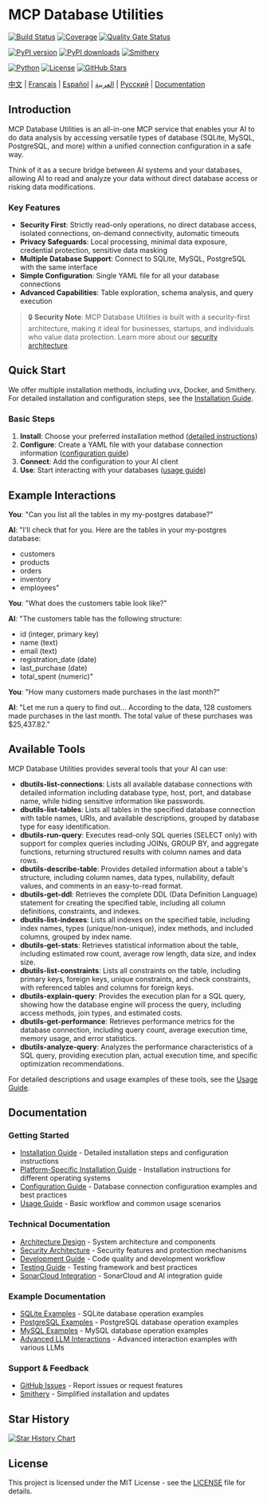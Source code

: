 # MCP Database Utilities

<!-- Project Status Badges -->
[![Build Status](https://img.shields.io/github/workflow/status/donghao1393/mcp-dbutils/Quality%20Assurance?label=tests)](https://github.com/donghao1393/mcp-dbutils/actions)
[![Coverage](https://img.shields.io/endpoint?url=https://gist.githubusercontent.com/donghao1393/bdd0a63ec2a816539ff8c136ceb41e48/raw/coverage.json)](https://github.com/donghao1393/mcp-dbutils/actions)
[![Quality Gate Status](https://sonarcloud.io/api/project_badges/measure?project=donghao1393_mcp-dbutils&metric=alert_status)](https://sonarcloud.io/dashboard?id=donghao1393_mcp-dbutils)

<!-- Version and Installation Badges -->
[![PyPI version](https://img.shields.io/pypi/v/mcp-dbutils)](https://pypi.org/project/mcp-dbutils/)
[![PyPI downloads](https://img.shields.io/pypi/dm/mcp-dbutils)](https://pypi.org/project/mcp-dbutils/)
[![Smithery](https://smithery.ai/badge/@donghao1393/mcp-dbutils)](https://smithery.ai/server/@donghao1393/mcp-dbutils)

<!-- Technical Specification Badges -->
[![Python](https://img.shields.io/badge/Python-3.10%2B-blue)](https://www.python.org/)
[![License](https://img.shields.io/github/license/donghao1393/mcp-dbutils)](LICENSE)
[![GitHub Stars](https://img.shields.io/github/stars/donghao1393/mcp-dbutils?style=social)](https://github.com/donghao1393/mcp-dbutils/stargazers)

[中文](README.md) | [Français](README_FR.md) | [Español](README_ES.md) | [العربية](README_AR.md) | [Русский](README_RU.md) | [Documentation](#documentation)

## Introduction

MCP Database Utilities is an all-in-one MCP service that enables your AI to do data analysis by accessing versatile types of database (SQLite, MySQL, PostgreSQL, and more) within a unified connection configuration in a safe way.

Think of it as a secure bridge between AI systems and your databases, allowing AI to read and analyze your data without direct database access or risking data modifications.

### Key Features

- **Security First**: Strictly read-only operations, no direct database access, isolated connections, on-demand connectivity, automatic timeouts
- **Privacy Safeguards**: Local processing, minimal data exposure, credential protection, sensitive data masking
- **Multiple Database Support**: Connect to SQLite, MySQL, PostgreSQL with the same interface
- **Simple Configuration**: Single YAML file for all your database connections
- **Advanced Capabilities**: Table exploration, schema analysis, and query execution

> 🔒 **Security Note**: MCP Database Utilities is built with a security-first architecture, making it ideal for businesses, startups, and individuals who value data protection. Learn more about our [security architecture](docs/en/technical/security.md).

## Quick Start

We offer multiple installation methods, including uvx, Docker, and Smithery. For detailed installation and configuration steps, see the [Installation Guide](docs/en/installation.md).

### Basic Steps

1. **Install**: Choose your preferred installation method ([detailed instructions](docs/en/installation.md))
2. **Configure**: Create a YAML file with your database connection information ([configuration guide](docs/en/configuration.md))
3. **Connect**: Add the configuration to your AI client
4. **Use**: Start interacting with your databases ([usage guide](docs/en/usage.md))

## Example Interactions

**You**: "Can you list all the tables in my my-postgres database?"

**AI**: "I'll check that for you. Here are the tables in your my-postgres database:
- customers
- products
- orders
- inventory
- employees"

**You**: "What does the customers table look like?"

**AI**: "The customers table has the following structure:
- id (integer, primary key)
- name (text)
- email (text)
- registration_date (date)
- last_purchase (date)
- total_spent (numeric)"

**You**: "How many customers made purchases in the last month?"

**AI**: "Let me run a query to find out... According to the data, 128 customers made purchases in the last month. The total value of these purchases was $25,437.82."

## Available Tools

MCP Database Utilities provides several tools that your AI can use:

- **dbutils-list-connections**: Lists all available database connections with detailed information including database type, host, port, and database name, while hiding sensitive information like passwords.
- **dbutils-list-tables**: Lists all tables in the specified database connection with table names, URIs, and available descriptions, grouped by database type for easy identification.
- **dbutils-run-query**: Executes read-only SQL queries (SELECT only) with support for complex queries including JOINs, GROUP BY, and aggregate functions, returning structured results with column names and data rows.
- **dbutils-describe-table**: Provides detailed information about a table's structure, including column names, data types, nullability, default values, and comments in an easy-to-read format.
- **dbutils-get-ddl**: Retrieves the complete DDL (Data Definition Language) statement for creating the specified table, including all column definitions, constraints, and indexes.
- **dbutils-list-indexes**: Lists all indexes on the specified table, including index names, types (unique/non-unique), index methods, and included columns, grouped by index name.
- **dbutils-get-stats**: Retrieves statistical information about the table, including estimated row count, average row length, data size, and index size.
- **dbutils-list-constraints**: Lists all constraints on the table, including primary keys, foreign keys, unique constraints, and check constraints, with referenced tables and columns for foreign keys.
- **dbutils-explain-query**: Provides the execution plan for a SQL query, showing how the database engine will process the query, including access methods, join types, and estimated costs.
- **dbutils-get-performance**: Retrieves performance metrics for the database connection, including query count, average execution time, memory usage, and error statistics.
- **dbutils-analyze-query**: Analyzes the performance characteristics of a SQL query, providing execution plan, actual execution time, and specific optimization recommendations.

For detailed descriptions and usage examples of these tools, see the [Usage Guide](docs/en/usage.md).



## Documentation

### Getting Started
- [Installation Guide](docs/en/installation.md) - Detailed installation steps and configuration instructions
- [Platform-Specific Installation Guide](docs/en/installation-platform-specific.md) - Installation instructions for different operating systems
- [Configuration Guide](docs/en/configuration.md) - Database connection configuration examples and best practices
- [Usage Guide](docs/en/usage.md) - Basic workflow and common usage scenarios

### Technical Documentation
- [Architecture Design](docs/en/technical/architecture.md) - System architecture and components
- [Security Architecture](docs/en/technical/security.md) - Security features and protection mechanisms
- [Development Guide](docs/en/technical/development.md) - Code quality and development workflow
- [Testing Guide](docs/en/technical/testing.md) - Testing framework and best practices
- [SonarCloud Integration](docs/en/technical/sonarcloud-integration.md) - SonarCloud and AI integration guide

### Example Documentation
- [SQLite Examples](docs/en/examples/sqlite-examples.md) - SQLite database operation examples
- [PostgreSQL Examples](docs/en/examples/postgresql-examples.md) - PostgreSQL database operation examples
- [MySQL Examples](docs/en/examples/mysql-examples.md) - MySQL database operation examples
- [Advanced LLM Interactions](docs/en/examples/advanced-llm-interactions.md) - Advanced interaction examples with various LLMs

### Support & Feedback
- [GitHub Issues](https://github.com/donghao1393/mcp-dbutils/issues) - Report issues or request features
- [Smithery](https://smithery.ai/server/@donghao1393/mcp-dbutils) - Simplified installation and updates

## Star History

[![Star History Chart](https://starchart.cc/donghao1393/mcp-dbutils.svg?variant=adaptive)](https://starchart.cc/donghao1393/mcp-dbutils)

## License

This project is licensed under the MIT License - see the [LICENSE](LICENSE) file for details.
